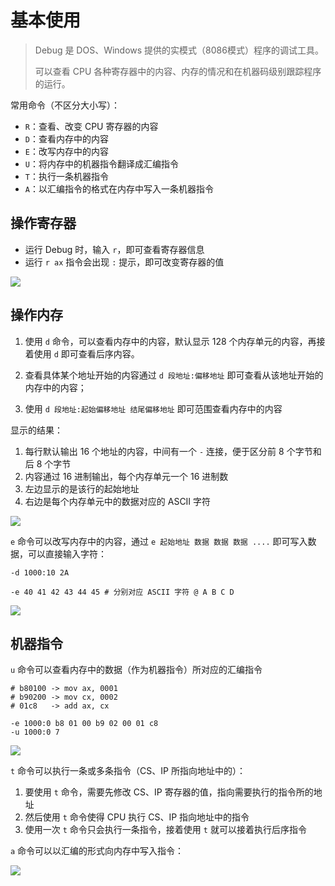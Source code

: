 # 基本使用

> Debug 是 DOS、Windows 提供的实模式（8086模式）程序的调试工具。
>
> 可以查看 CPU 各种寄存器中的内容、内存的情况和在机器码级别跟踪程序的运行。

常用命令（不区分大小写）：

- `R`：查看、改变 CPU 寄存器的内容
- `D`：查看内存中的内容
- `E`：改写内存中的内容
- `U`：将内存中的机器指令翻译成汇编指令
- `T`：执行一条机器指令
- `A`：以汇编指令的格式在内存中写入一条机器指令

## 操作寄存器

- 运行 Debug 时，输入 `r`，即可查看寄存器信息
- 运行 `r ax` 指令会出现 `:` 提示，即可改变寄存器的值

![](http://oss.xiefeng.tech/img/20210530132140.png)

## 操作内存

1. 使用 `d` 命令，可以查看内存中的内容，默认显示 128 个内存单元的内容，再接着使用 `d` 即可查看后序内容。

2. 查看具体某个地址开始的内容通过 `d 段地址:偏移地址` 即可查看从该地址开始的内存中的内容；

3. 使用 `d 段地址:起始偏移地址 结尾偏移地址` 即可范围查看内存中的内容

显示的结果：

1. 每行默认输出 16 个地址的内容，中间有一个 `-` 连接，便于区分前 8 个字节和后 8 个字节
2. 内容通过 16 进制输出，每个内存单元一个 16 进制数
3. 左边显示的是该行的起始地址
4. 右边是每个内存单元中的数据对应的 ASCII 字符

![](http://oss.xiefeng.tech/img/20210530132854.jpg)

`e` 命令可以改写内存中的内容，通过 `e 起始地址 数据 数据 数据 ....` 即可写入数据，可以直接输入字符：

```shell
-d 1000:10 2A

-e 40 41 42 43 44 45 # 分别对应 ASCII 字符 @ A B C D
```

![](http://oss.xiefeng.tech/img/20210530134452.png)

## 机器指令

`u` 命令可以查看内存中的数据（作为机器指令）所对应的汇编指令

```shell
# b80100 -> mov ax, 0001
# b90200 -> mov cx, 0002
# 01c8   -> add ax, cx 

-e 1000:0 b8 01 00 b9 02 00 01 c8
-u 1000:0 7
```

![](http://oss.xiefeng.tech/img/20210530135332.png)

`t` 命令可以执行一条或多条指令（CS、IP 所指向地址中的）：

1. 要使用 `t` 命令，需要先修改 CS、IP 寄存器的值，指向需要执行的指令所的地址
2. 然后使用 `t` 命令使得 CPU 执行 CS、IP 指向地址中的指令
3. 使用一次 `t` 命令只会执行一条指令，接着使用 `t` 就可以接着执行后序指令

`a` 命令可以以汇编的形式向内存中写入指令：

![](http://oss.xiefeng.tech/img/20210530140549.png)

